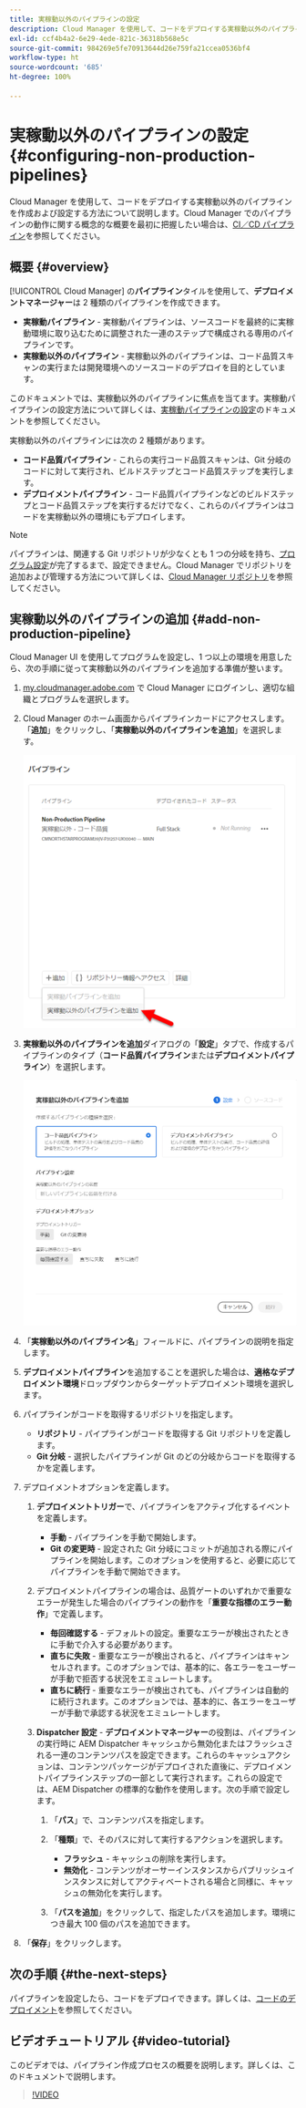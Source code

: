 ```yaml
---
title: 実稼動以外のパイプラインの設定
description: Cloud Manager を使用して、コードをデプロイする実稼動以外のパイプラインを作成および設定する方法について説明します。
exl-id: ccf4b4a2-6e29-4ede-821c-36318b568e5c
source-git-commit: 984269e5fe70913644d26e759fa21ccea0536bf4
workflow-type: ht
source-wordcount: '685'
ht-degree: 100%

---
```


# 実稼動以外のパイプラインの設定 {#configuring-non-production-pipelines}

Cloud Manager を使用して、コードをデプロイする実稼動以外のパイプラインを作成および設定する方法について説明します。Cloud Manager でのパイプラインの動作に関する概念的な概要を最初に把握したい場合は、[CI／CD パイプライン](/help/overview/ci-cd-pipelines.md)を参照してください。

## 概要 {#overview}

[!UICONTROL Cloud Manager] の&#x200B;**パイプライン**&#x200B;タイルを使用して、**デプロイメントマネージャー**&#x200B;は 2 種類のパイプラインを作成できます。

* **実稼動パイプライン** - 実稼動パイプラインは、ソースコードを最終的に実稼動環境に取り込むために調整された一連のステップで構成される専用のパイプラインです。
* **実稼動以外のパイプライン** - 実稼動以外のパイプラインは、コード品質スキャンの実行または開発環境へのソースコードのデプロイを目的としています。

このドキュメントでは、実稼動以外のパイプラインに焦点を当てます。実稼動パイプラインの設定方法について詳しくは、[実稼動パイプラインの設定](/help/using/production-pipelines.md)のドキュメントを参照してください。

実稼動以外のパイプラインには次の 2 種類があります。

* **コード品質パイプライン** - これらの実行コード品質スキャンは、Git 分岐のコードに対して実行され、ビルドステップとコード品質ステップを実行します。
* **デプロイメントパイプライン** - コード品質パイプラインなどのビルドステップとコード品質ステップを実行するだけでなく、これらのパイプラインはコードを実稼動以外の環境にもデプロイします。

>[!NOTE]
>
>パイプラインは、関連する Git リポジトリが少なくとも 1 つの分岐を持ち、[プログラム設定](/help/getting-started/program-setup.md)が完了するまで、設定できません。Cloud Manager でリポジトリを追加および管理する方法について詳しくは、[Cloud Manager リポジトリ](/help/managing-code/managing-repositories.md)を参照してください。

## 実稼動以外のパイプラインの追加 {#add-non-production-pipeline}

Cloud Manager UI を使用してプログラムを設定し、1 つ以上の環境を用意したら、次の手順に従って実稼動以外のパイプラインを追加する準備が整います。

1. [my.cloudmanager.adobe.com](https://my.cloudmanager.adobe.com) で Cloud Manager にログインし、適切な組織とプログラムを選択します。

1. Cloud Manager のホーム画面からパイプラインカードにアクセスします。「**追加**」をクリックし、「**実稼動以外のパイプラインを追加**」を選択します。

   ![実稼動以外のパイプラインを追加](/help/assets/configure-pipelines/nonprod-pipeline-add1.png)

1. **実稼動以外のパイプラインを追加**&#x200B;ダイアログの「**設定**」タブで、作成するパイプラインのタイプ（**コード品質パイプライン**&#x200B;または&#x200B;**デプロイメントパイプライン**）を選択します。

   ![パイプラインタイプを選択](/help/assets/configure-pipelines/add-non-production-pipeline.png)

1. 「**実稼動以外のパイプライン名**」フィールドに、パイプラインの説明を指定します。

1. **デプロイメントパイプライン**&#x200B;を追加することを選択した場合は、**適格なデプロイメント環境**&#x200B;ドロップダウンからターゲットデプロイメント環境を選択します。

1. パイプラインがコードを取得するリポジトリを指定します。

   * **リポジトリ** - パイプラインがコードを取得する Git リポジトリを定義します。
   * **Git 分岐** - 選択したパイプラインが Git のどの分岐からコードを取得するかを定義します。

1. デプロイメントオプションを定義します。

   1. **デプロイメントトリガー**&#x200B;で、パイプラインをアクティブ化するイベントを定義します。

      * **手動** - パイプラインを手動で開始します。
      * **Git の変更時** - 設定された Git 分岐にコミットが追加される際にパイプラインを開始します。このオプションを使用すると、必要に応じてパイプラインを手動で開始できます。

   1. デプロイメントパイプラインの場合は、品質ゲートのいずれかで重要なエラーが発生した場合のパイプラインの動作を「**重要な指標のエラー動作**」で定義します。

      * **毎回確認する** - デフォルトの設定。重要なエラーが検出されたときに手動で介入する必要があります。
      * **直ちに失敗** - 重要なエラーが検出されると、パイプラインはキャンセルされます。このオプションでは、基本的に、各エラーをユーザーが手動で拒否する状況をエミュレートします。
      * **直ちに続行** - 重要なエラーが検出されても、パイプラインは自動的に続行されます。このオプションでは、基本的に、各エラーをユーザーが手動で承認する状況をエミュレートします。

   1. **Dispatcher 設定** - **デプロイメントマネージャー**&#x200B;の役割は、パイプラインの実行時に AEM Dispatcher キャッシュから無効化またはフラッシュされる一連のコンテンツパスを設定できます。これらのキャッシュアクションは、コンテンツパッケージがデプロイされた直後に、デプロイメントパイプラインステップの一部として実行されます。これらの設定では、AEM Dispatcher の標準的な動作を使用します。次の手順で設定します。

      1. 「**パス**」で、コンテンツパスを指定します。
      1. 「**種類**」で、そのパスに対して実行するアクションを選択します。

         * **フラッシュ** - キャッシュの削除を実行します。
         * **無効化** - コンテンツがオーサーインスタンスからパブリッシュインスタンスに対してアクティベートされる場合と同様に、キャッシュの無効化を実行します。

      1. 「**パスを追加**」をクリックして、指定したパスを追加します。環境につき最大 100 個のパスを追加できます。

1. 「**保存**」をクリックします。

## 次の手順 {#the-next-steps}

パイプラインを設定したら、コードをデプロイできます。詳しくは、[コードのデプロイメント](/help/using/code-deployment.md)を参照してください。

## ビデオチュートリアル {#video-tutorial}

このビデオでは、パイプライン作成プロセスの概要を説明します。詳しくは、このドキュメントで説明します。

>[!VIDEO](https://video.tv.adobe.com/v/26316/)

